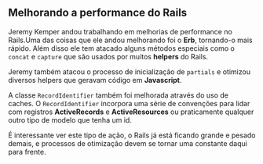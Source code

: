 ## Melhorando a performance do Rails

Jeremy Kemper andou trabalhando em melhorias de performance no Rails.Uma das coisas que ele andou melhorando foi o **Erb**, tornando-o mais rápido. Além disso ele tem atacado alguns métodos especiais como o `concat` e `capture` que são usados por muitos **helpers** do Rails.

Jeremy também atacou o processo de inicialização de `partials` e otimizou diversos helpers que geravam código em **Javascript**.

A classe `RecordIdentifier` também foi melhorada através do uso de caches. O `RecordIdentifier` incorpora uma série de convenções para lidar com registros **ActiveRecords** e **ActiveResources** ou praticamente qualquer outro tipo de modelo que tenha um id.

É interessante ver este tipo de ação, o Rails já está ficando grande e pesado demais, e processos de otimização devem se tornar uma constante daqui para frente.

